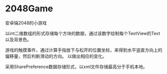 # 2048Game
安卓端2048的小游戏

以int二维数组的形式存储每个方块的数据，通过该数字绘制每个TextView的Text以及背景色。

游戏的触摸事件，通过计算手指放下与松开的位置坐标，来得到水平竖直方向上的偏移量，然后判断滑动的方向。
以做出相应的变化。

采用SharePreference数据存储形式，以xml文件存储最高分于手机本地。

